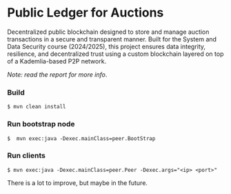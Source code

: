 # Public Ledger for Auctions

Decentralized public blockchain designed to store and manage auction transactions in a secure and transparent manner. Built for the System and Data Security course (2024/2025), this project ensures data integrity, resilience, and decentralized trust using a custom blockchain layered on top of a Kademlia-based P2P network.

*Note: read the report for more info*.
### Build
    $ mvn clean install
### Run bootstrap node
    $  mvn exec:java -Dexec.mainClass=peer.BootStrap
### Run clients
    $ mvn exec:java -Dexec.mainClass=peer.Peer -Dexec.args="<ip> <port>"

There is a lot to improve, but maybe in the future.
